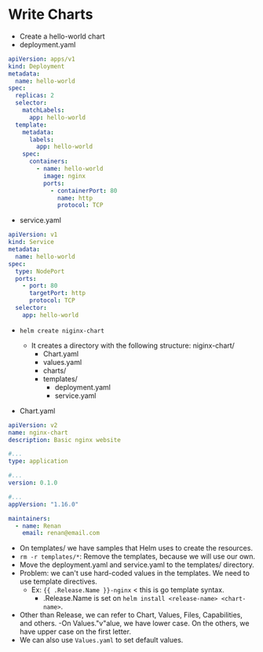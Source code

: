 # Write Charts

- Create a hello-world chart
- deployment.yaml

```yaml
apiVersion: apps/v1
kind: Deployment
metadata:
  name: hello-world
spec:
  replicas: 2
  selector:
    matchLabels:
      app: hello-world
  template:
    metadata:
      labels:
        app: hello-world
    spec:
      containers:
        - name: hello-world
          image: nginx
          ports:
            - containerPort: 80
              name: http
              protocol: TCP
```

- service.yaml

```yaml
apiVersion: v1
kind: Service
metadata:
  name: hello-world
spec:
  type: NodePort
  ports:
    - port: 80
      targetPort: http
      protocol: TCP
  selector:
    app: hello-world
```

- `helm create niginx-chart`

  - It creates a directory with the following structure:
    niginx-chart/
    - Chart.yaml
    - values.yaml
    - charts/
    - templates/
      - deployment.yaml
      - service.yaml

- Chart.yaml

```yaml
apiVersion: v2
name: nginx-chart
description: Basic nginx website

#...
type: application

#...
version: 0.1.0

#...
appVersion: "1.16.0"

maintainers:
  - name: Renan
    email: renan@email.com
```

- On templates/ we have samples that Helm uses to create the resources.
- `rm -r templates/*`: Remove the templates, because we will use our own.
- Move the deployment.yaml and service.yaml to the templates/ directory.
- Problem: we can't use hard-coded values in the templates. We need to use template directives.
  - Ex: `{{ .Release.Name }}-nginx` < this is go template syntax.
    - .Release.Name is set on `helm install <release-name> <chart-name>`.
- Other than Release, we can refer to Chart, Values, Files, Capabilities, and others.
  -On Values."v"alue, we have lower case. On the others, we have upper case on the first letter.
- We can also use `Values.yaml` to set default values.
